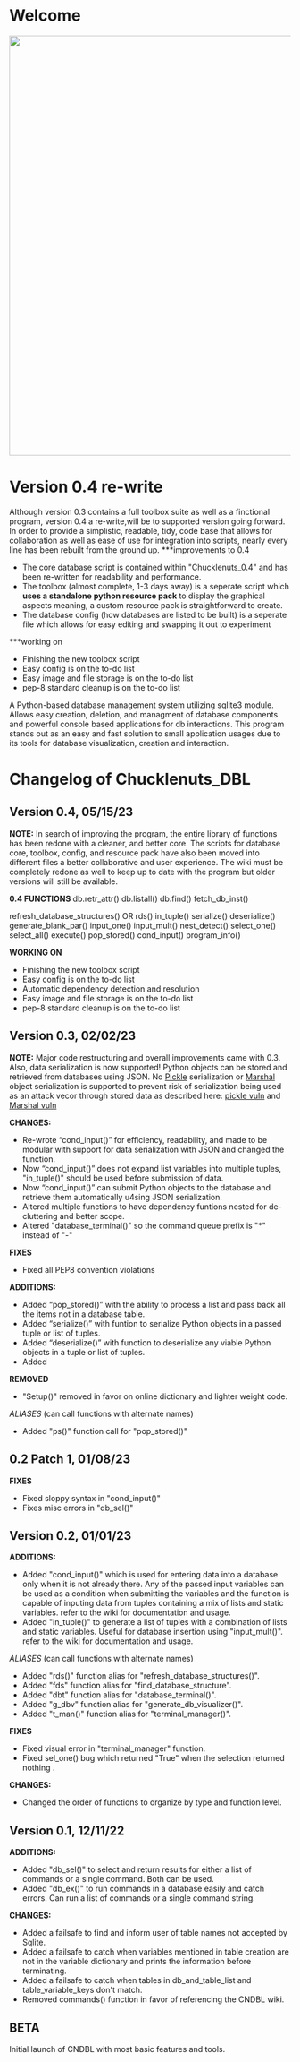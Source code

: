 # Welcome
<img src="https://i.imgur.com/vrASZMW.jpg" width="750px" align="center">

# Version 0.4 re-write

Although version 0.3 contains a full toolbox suite as well as a finctional program, version 0.4 a re-write,will be to supported version going forward. In order to provide a simplistic, readable, tidy, code base that allows for collaboration as well as ease of use for integration into scripts, nearly every line has been rebuilt from the ground up.
***improvements to 0.4
* The core database script is contained within "Chucklenuts_0.4" and has been re-written for readability and performance.
* The toolbox (almost complete, 1-3 days away) is a seperate script which __uses a standalone python resource pack__ to display the graphical aspects meaning, a custom resource pack is straightforward to create.
* The database config (how databases are listed to be built) is a seperate file which allows for easy editing and swapping it out to experiment

***working on
* Finishing the new toolbox script
* Easy config is on the to-do list
* Easy image and file storage is on the to-do list
* pep-8 standard cleanup is on the to-do list
 
A Python-based database management system utilizing sqlite3 module. Allows easy creation, deletion, and managment of database components and powerful console based applications for db interactions. This program stands out as an easy and fast solution to small application usages due to its tools for database visualization, creation and interaction.



# Changelog of Chucklenuts_DBL

## Version 0.4, **05/15/23** 

**NOTE:**
In search of improving the program, the entire library of functions has been redone with a cleaner, and better core. The scripts for database core, toolbox, config, and resource pack have also been moved into different files a better collaborative and user experience. The wiki must be completely redone as well to keep up to date with the program but older versions will still be available.

**0.4 FUNCTIONS**
db.retr_attr()
db.listall()
db.find()
fetch_db_inst()

refresh_database_structures() OR rds()
in_tuple()
serialize()
deserialize()
generate_blank_par()
input_one()
input_mult()
nest_detect()
select_one()
select_all()
execute()
pop_stored()
cond_input()
program_info()

**WORKING ON**
* Finishing the new toolbox script
* Easy config is on the to-do list
* Automatic dependency detection and resolution 
* Easy image and file storage is on the to-do list
* pep-8 standard cleanup is on the to-do list

## Version 0.3, **02/02/23** 

**NOTE:**
Major code restructuring and overall improvements came with 0.3. Also, data serialization is now supported! Python objects can be stored and retrieved from databases using JSON. No [Pickle](https://docs.python.org/3/library/pickle.html) serialization or [Marshal](https://docs.python.org/3/library/marshal.html) object serialization is supported to prevent risk of serialization being used as an attack vecor through stored data as described here: [pickle vuln](https://stackoverflow.com/questions/21752259/python-why-pickle) and [Marshal vuln](https://stackoverflow.com/questions/26931919/marshal-unserialization-not-secure)

**CHANGES:**
* Re-wrote “cond_input()” for efficiency, readability, and made to be modular with support for data serialization with JSON and changed the function.
* Now “cond_input()” does not expand list variables into multiple tuples, "in_tuple()" should be used before submission of data.
* Now “cond_input()” can submit Python objects to the database and retrieve them automatically u4sing JSON serialization.
* Altered multiple functions to have dependency funtions nested for de-cluttering and better scope.
* Altered "database_terminal()" so the command queue prefix is "*" instead of "-"

**FIXES**
* Fixed all PEP8 convention violations

**ADDITIONS:**
* Added “pop_stored()” with the ability to process a list and pass back all the items not in a database table.
* Added “serialize()” with funtion to serialize Python objects in a passed tuple or list of tuples.
* Added “deserialize()” with function to deserialize any viable Python objects in a tuple or list of tuples.
* Added 

**REMOVED**
* "Setup()" removed in favor on online dictionary and lighter weight code.



*ALIASES* (can call functions with alternate names)
* Added "ps()" function call for "pop_stored()"

## 0.2 Patch 1, **01/08/23**

**FIXES**
* Fixed sloppy syntax in "cond_input()"
* Fixes misc errors in "db_sel()"


## Version 0.2, **01/01/23** 

**ADDITIONS:**
* Added "cond_input()" which is used for entering data into a database only when it is not already there. Any of the passed input variables can be used as a condition when submitting the variables and the function is capable of inputing data from tuples containing a mix of lists and static variables.
refer to the wiki for documentation and usage.
* Added "in_tuple()" to generate a list of tuples with a combination of lists and static variables. Useful for database insertion using "input_mult()". refer to the wiki for documentation and usage.

*ALIASES* (can call functions with alternate names)
* Added "rds()" function alias for "refresh_database_structures()".
* Added "fds" function alias for "find_database_structure".
* Added "dbt" function alias for "database_terminal()".
* Added "g_dbv" function alias for "generate_db_visualizer()".
* Added "t_man()" function alias for "terminal_manager()".

**FIXES**
* Fixed visual error in "terminal_manager" function.
* Fixed sel_one() bug which returned "True" when the selection returned nothing .

**CHANGES:**
* Changed the order of functions to organize by type and function level.

## Version 0.1, **12/11/22**

**ADDITIONS:**

* Added "db_sel()" to select and return results for either a list of commands or a single command. Both can be used.
* Added "db_ex()" to run commands in a database easily and catch errors. Can run a list of commands or a single command string.

**CHANGES:**
* Added a failsafe to find and inform user of table names not accepted by Sqlite.
* Added a failsafe to catch when variables mentioned in table creation are not in the variable dictionary
	and prints the information before terminating.
* Added a failsafe to catch when tables in db_and_table_list and table_variable_keys don't match.
* Removed commands() function in favor of referencing the CNDBL wiki.


## BETA

Initial launch of CNDBL with most basic features and tools.



